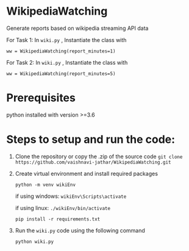 # WikipediaWatching
Generate reports based on wikipedia streaming API data

For Task 1: In `wiki.py` , Instantiate the class with 

`ww = WikipediaWatching(report_minutes=1)`

For Task 2: In `wiki.py` , Instantiate the class with 

`ww = WikipediaWatching(report_minutes=5)`

# Prerequisites 
python installed with version >=3.6

# Steps to setup and run the code:
1. Clone the repository or copy the .zip of the source code
 `git clone https://github.com/vaishnavi-jathar/WikipediaWatching.git`

2. Create virtual environment and install required packages
    
   `python -m venv wikiEnv`
    
   if using windows: `wikiEnv\Scripts\activate`
   
   if using linux: `./wikiEnv/bin/activate`

   `pip install -r requirements.txt`

3. Run the `wiki.py` code using the following command

   `python wiki.py`


   

